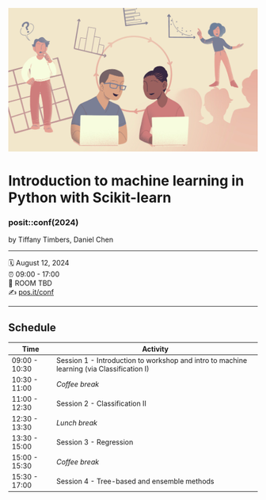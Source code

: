![](materials/slides/img/frontmatter/ds-a-first-intro-graphic.jpg)

Introduction to machine learning in Python with Scikit-learn
================

### posit::conf(2024)

by Tiffany Timbers, Daniel Chen

-----

🗓️ August 12, 2024<br>
⏰ 09:00 - 17:00<br>
🏨 ROOM TBD<br>
✍️ [pos.it/conf](http://pos.it/conf)<br>

-----

## Schedule

| Time          | Activity                                                                                |
| ------------- | --------------------------------------------------------------------------------------- |
| 09:00 - 10:30 | Session 1 - Introduction to workshop and intro to machine learning (via Classification I) |
| 10:30 - 11:00 | *Coffee break*                                                                          |
| 11:00 - 12:30 | Session 2 - Classification II                                                    |
| 12:30 - 13:30 | *Lunch break*                                                                           |
| 13:30 - 15:00 | Session 3 - Regression                                                           |
| 15:00 - 15:30 | *Coffee break*                                                                          |
| 15:30 - 17:00 | Session 4 - Tree-based and ensemble methods          |
